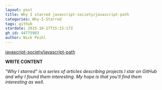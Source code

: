 ```yaml
---
layout: post
title: Why I starred javascript-society/javascript-path
categories: Why-I-Starred
tags: github
stardate: 2015-10-27T15:15:17Z
gh_id: 44775983
author: Nick Peihl
---
```


[javascript-society/javascript-path](star.repo.html_url)

**WRITE CONTENT**

*"Why I starred" is a series of articles describing projects I star on GitHub and why I found them interesting. My hope is that you'll find them interesting as well.*

